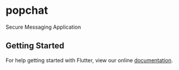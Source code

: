 # popchat

Secure Messaging Application

## Getting Started

For help getting started with Flutter, view our online
[documentation](https://flutter.io/).
